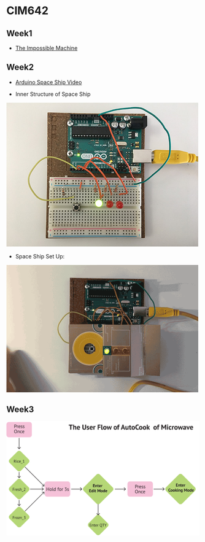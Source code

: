 # CIM642

## Week1
* [The Impossible Machine](https://github.com/yuanfang313/CIM642_Physical_Computing/blob/master/The%20Impossible%20Machine.jpg)


## Week2
* [Arduino Space Ship Video](https://www.youtube.com/watch?v=jytHs_YT814)

* Inner Structure of Space Ship 

![](https://github.com/yuanfang313/CIM642_Physical_Computing/blob/master/Hw2_Inner%20structure.jpg?raw=true)

* Space Ship Set Up:

![](https://github.com/yuanfang313/CIM642_Physical_Computing/blob/master/Hw2_spaceship.gif?raw=true)



## Week3

![](https://github.com/yuanfang313/CIM642_Physical_Computing/blob/master/Hw3_one%20button-interface.jpg?raw=true)


